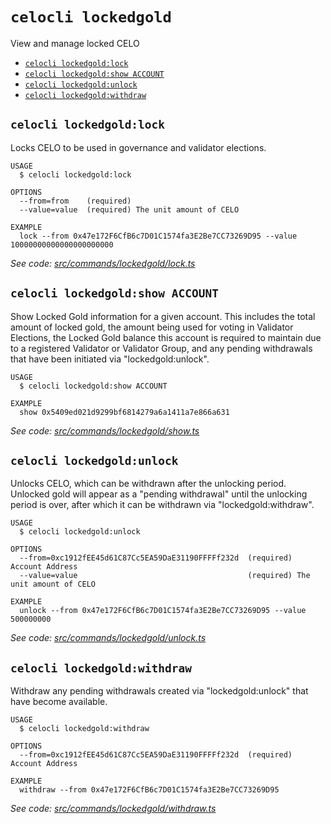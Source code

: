 # `celocli lockedgold`

View and manage locked CELO

- [`celocli lockedgold:lock`](#celocli-lockedgoldlock)
- [`celocli lockedgold:show ACCOUNT`](#celocli-lockedgoldshow-account)
- [`celocli lockedgold:unlock`](#celocli-lockedgoldunlock)
- [`celocli lockedgold:withdraw`](#celocli-lockedgoldwithdraw)

## `celocli lockedgold:lock`

Locks CELO to be used in governance and validator elections.

```
USAGE
  $ celocli lockedgold:lock

OPTIONS
  --from=from    (required)
  --value=value  (required) The unit amount of CELO

EXAMPLE
  lock --from 0x47e172F6CfB6c7D01C1574fa3E2Be7CC73269D95 --value 10000000000000000000000
```

_See code: [src/commands/lockedgold/lock.ts](https://github.com/celo-org/celo-monorepo/tree/master/packages/cli/src/commands/lockedgold/lock.ts)_

## `celocli lockedgold:show ACCOUNT`

Show Locked Gold information for a given account. This includes the total amount of locked gold, the amount being used for voting in Validator Elections, the Locked Gold balance this account is required to maintain due to a registered Validator or Validator Group, and any pending withdrawals that have been initiated via "lockedgold:unlock".

```
USAGE
  $ celocli lockedgold:show ACCOUNT

EXAMPLE
  show 0x5409ed021d9299bf6814279a6a1411a7e866a631
```

_See code: [src/commands/lockedgold/show.ts](https://github.com/celo-org/celo-monorepo/tree/master/packages/cli/src/commands/lockedgold/show.ts)_

## `celocli lockedgold:unlock`

Unlocks CELO, which can be withdrawn after the unlocking period. Unlocked gold will appear as a "pending withdrawal" until the unlocking period is over, after which it can be withdrawn via "lockedgold:withdraw".

```
USAGE
  $ celocli lockedgold:unlock

OPTIONS
  --from=0xc1912fEE45d61C87Cc5EA59DaE31190FFFFf232d  (required) Account Address
  --value=value                                      (required) The unit amount of CELO

EXAMPLE
  unlock --from 0x47e172F6CfB6c7D01C1574fa3E2Be7CC73269D95 --value 500000000
```

_See code: [src/commands/lockedgold/unlock.ts](https://github.com/celo-org/celo-monorepo/tree/master/packages/cli/src/commands/lockedgold/unlock.ts)_

## `celocli lockedgold:withdraw`

Withdraw any pending withdrawals created via "lockedgold:unlock" that have become available.

```
USAGE
  $ celocli lockedgold:withdraw

OPTIONS
  --from=0xc1912fEE45d61C87Cc5EA59DaE31190FFFFf232d  (required) Account Address

EXAMPLE
  withdraw --from 0x47e172F6CfB6c7D01C1574fa3E2Be7CC73269D95
```

_See code: [src/commands/lockedgold/withdraw.ts](https://github.com/celo-org/celo-monorepo/tree/master/packages/cli/src/commands/lockedgold/withdraw.ts)_
